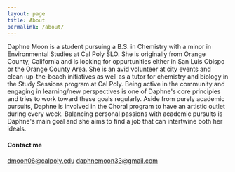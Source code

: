 ```yaml
---
layout: page
title: About
permalink: /about/
---
```


Daphne Moon is a student pursuing a B.S. in Chemistry with a minor in Environmental Studies at Cal Poly SLO. She is originally from Orange County, California and is looking for oppurtunities either in San Luis Obispo or the Orange County Area. She is an avid volunteer at city events and clean-up-the-beach initiatives as well as a tutor for chemistry and biology in the Study Sessions program at Cal Poly. Being active in the community and engaging in learning/new perspectives is one of Daphne's core principles and tries to work toward these goals regularly. Aside from purely academic pursuits, Daphne is involved in the Choral program to have an artistic outlet during every week. Balancing personal passions with academic pursuits is Daphne's main goal and she aims to find a job that can intertwine both her ideals.  



#### Contact me

[dmoon06@calpoly.edu](mailto:dmoon06@calpoly.edu)
[daphnemoon33@gmail.com](mailto:daphnemoon33@gmail.com)
